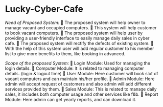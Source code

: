# Lucky-Cyber-Cafe

*Need of Proposed System:*
 The proposed system will help owner to manage vacant and occupied computers.
 This system will help customer to book vacant computers.
 The proposed system will help user by providing a user-friendly interface to easily
manage daily sales in cyber cafe.
 The proposed system will rectify the defects of existing system.
 With the help of this system user will add regular customer to his member list to give
more benefits to them, like booking in advanced. 

*Scope of the proposed System:*
 Login Module: Used for managing the login details.
 Computer Module: It is related to managing computer details. (login & logout time)
 User Module: Here customer will book slot of vacant computers and can maintain
his/her profile.
 Admin Module: Here admin will accept request of customers and also admin will
add different services provided by them.
 Sales Module: This is related to manage daily sales, it includes both computer usage
and other services like f&b.
 Report Module: Here admin can get yearly reports, and can download it.
